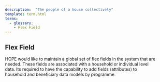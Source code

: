 ```yaml
---
description:  "The people of a house collectively"
template: term.html
terms:
  - glossary:
    - Flex Field
---
```


## Flex Field

HOPE would like to maintain a global set of flex fields in the system that are needed.
These fields are associated with a household or individual level data.
Its required to have the capability to add fields (attributes)
to household and beneficiary data models by programme.
